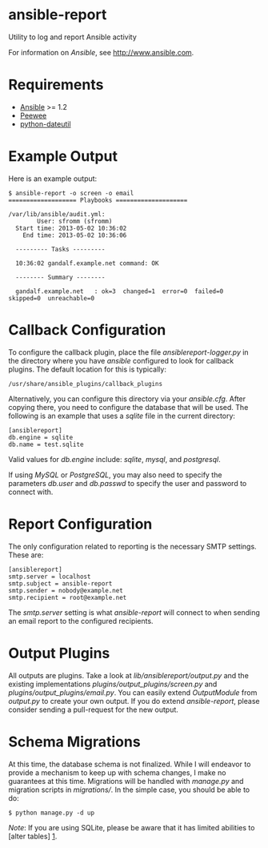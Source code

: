 ansible-report
==============

Utility to log and report Ansible activity

For information on *Ansible*, see http://www.ansible.com.

Requirements
============

* [Ansible](http://www.ansible.com) >= 1.2
* [Peewee](https://github.com/coleifer/peewee)
* [python-dateutil](http://labix.org/python-dateutil)

Example Output
==============

Here is an example output:

    $ ansible-report -o screen -o email
    =================== Playbooks ====================

    /var/lib/ansible/audit.yml:
            User: sfromm (sfromm)
      Start time: 2013-05-02 10:36:02
        End time: 2013-05-02 10:36:06

      --------- Tasks ---------

      10:36:02 gandalf.example.net command: OK

      -------- Summary --------

      gandalf.example.net   : ok=3  changed=1  error=0  failed=0  skipped=0  unreachable=0


Callback Configuration
======================

To configure the callback plugin, place the file
_ansiblereport-logger.py_ in the directory where you have *ansible*
configured to look for callback plugins.  The default location for this
is typically:

    /usr/share/ansible_plugins/callback_plugins

Alternatively, you can configure this directory via your
_ansible.cfg_.  After copying there, you need to configure the
database that will be used.  The following is an example that uses a
*sqlite* file in the current directory:

    [ansiblereport]
    db.engine = sqlite
    db.name = test.sqlite

Valid values for *db.engine* include:  _sqlite_, _mysql_, and
_postgresql_.

If using _MySQL_ or _PostgreSQL_, you may also need to specify the
parameters *db.user* and *db.passwd* to specify the user and password to
connect with.

Report Configuration
====================

The only configuration related to reporting is the necessary SMTP
settings.  These are:

    [ansiblereport]
    smtp.server = localhost
    smtp.subject = ansible-report
    smtp.sender = nobody@example.net
    smtp.recipient = root@example.net

The _smtp.server_ setting is what *ansible-report* will connect to when
sending an email report to the configured recipients.

Output Plugins
==============

All outputs are plugins.  Take a look at *lib/ansiblereport/output.py* and
the existing implementations *plugins/output_plugins/screen.py* and
*plugins/output_plugins/email.py*.  You can easily extend
*OutputModule* from _output.py_ to create your own output.  If you do
extend *ansible-report*, please consider sending a pull-request for the
new output.

Schema Migrations
=================

At this time, the database schema is not finalized.  While I will
endeavor to provide a mechanism to keep up with schema changes, I make no
guarantees at this time.  Migrations will be handled with *manage.py*
and migration scripts in *migrations/*.  In the simple case, you should
be able to do:

    $ python manage.py -d up

*Note*:  If you are using SQLite, please be aware that it has limited
abilities to [alter tables] [1].

  [1]: http://www.sqlite.org/lang_altertable.html
